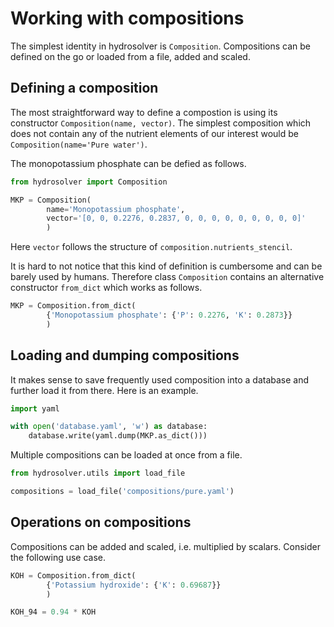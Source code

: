 Working with compositions
=========================

The simplest identity in hydrosolver is `Composition`.
Compositions can be defined on the go or loaded from a file, added and scaled.


## Defining a composition

The most straightforward way to define a compostion is using its constructor `Composition(name, vector)`.
The simplest composition which does not contain any of the nutrient elements of our interest would be `Composition(name='Pure water')`.

The monopotassium phosphate can be defied as follows.

```python
from hydrosolver import Composition

MKP = Composition(
        name='Monopotassium phosphate',
        vector='[0, 0, 0.2276, 0.2837, 0, 0, 0, 0, 0, 0, 0, 0, 0]'
        )
```

Here `vector` follows the structure of `composition.nutrients_stencil`.

It is hard to not notice that this kind of definition is cumbersome and can be barely used by humans.
Therefore class `Composition` contains an alternative constructor `from_dict` which works as follows.

```python
MKP = Composition.from_dict(
        {'Monopotassium phosphate': {'P': 0.2276, 'K': 0.2873}}
        )
```


## Loading and dumping compositions

It makes sense to save frequently used composition into a database and further load it from there.
Here is an example.

```python
import yaml

with open('database.yaml', 'w') as database:
    database.write(yaml.dump(MKP.as_dict()))
```

Multiple compositions can be loaded at once from a file.

```python
from hydrosolver.utils import load_file

compositions = load_file('compositions/pure.yaml')
```


## Operations on compositions

Compositions can be added and scaled, i.e. multiplied by scalars. Consider the following use case.

```python
KOH = Composition.from_dict(
        {'Potassium hydroxide': {'K': 0.69687}}
        )

KOH_94 = 0.94 * KOH
```
